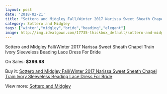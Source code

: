 ```yaml
---
layout: post
date: '2018-02-21'
title: "Sottero and Midgley Fall/Winter 2017 Narissa Sweet Sheath Chapel Train Ivory Sleeveless Beading Lace Dress For Bride"
category: Sottero and Midgley
tags: ["winter","midgley","bride","beading","elegant"]
image: http://img.idealgown.com/17735-thickbox_default/sottero-and-midgley-fall-winter-2017-narissa-sweet-sheath-chapel-train-ivory-sleeveless-beading-lace-dress-for-bride.jpg
---
```

Sottero and Midgley Fall/Winter 2017 Narissa Sweet Sheath Chapel Train Ivory Sleeveless Beading Lace Dress For Bride

On Sales: **$399.98**
<a href="https://www.idealgown.com/en/sottero-and-midgley/6908-sottero-and-midgley-fall-winter-2017-narissa-sweet-sheath-chapel-train-ivory-sleeveless-beading-lace-dress-for-bride.html"><amp-img layout="responsive" width="600" height="600" src="//img.idealgown.com/17735-thickbox_default/sottero-and-midgley-fall-winter-2017-narissa-sweet-sheath-chapel-train-ivory-sleeveless-beading-lace-dress-for-bride.jpg" alt="Sottero and Midgley Fall/Winter 2017 Narissa Sweet Sheath Chapel Train Ivory Sleeveless Beading Lace Dress For Bride 0" /></a>
<a href="https://www.idealgown.com/en/sottero-and-midgley/6908-sottero-and-midgley-fall-winter-2017-narissa-sweet-sheath-chapel-train-ivory-sleeveless-beading-lace-dress-for-bride.html"><amp-img layout="responsive" width="600" height="600" src="//img.idealgown.com/17739-thickbox_default/sottero-and-midgley-fall-winter-2017-narissa-sweet-sheath-chapel-train-ivory-sleeveless-beading-lace-dress-for-bride.jpg" alt="Sottero and Midgley Fall/Winter 2017 Narissa Sweet Sheath Chapel Train Ivory Sleeveless Beading Lace Dress For Bride 1" /></a>
<a href="https://www.idealgown.com/en/sottero-and-midgley/6908-sottero-and-midgley-fall-winter-2017-narissa-sweet-sheath-chapel-train-ivory-sleeveless-beading-lace-dress-for-bride.html"><amp-img layout="responsive" width="600" height="600" src="//img.idealgown.com/17738-thickbox_default/sottero-and-midgley-fall-winter-2017-narissa-sweet-sheath-chapel-train-ivory-sleeveless-beading-lace-dress-for-bride.jpg" alt="Sottero and Midgley Fall/Winter 2017 Narissa Sweet Sheath Chapel Train Ivory Sleeveless Beading Lace Dress For Bride 2" /></a>
<a href="https://www.idealgown.com/en/sottero-and-midgley/6908-sottero-and-midgley-fall-winter-2017-narissa-sweet-sheath-chapel-train-ivory-sleeveless-beading-lace-dress-for-bride.html"><amp-img layout="responsive" width="600" height="600" src="//img.idealgown.com/17737-thickbox_default/sottero-and-midgley-fall-winter-2017-narissa-sweet-sheath-chapel-train-ivory-sleeveless-beading-lace-dress-for-bride.jpg" alt="Sottero and Midgley Fall/Winter 2017 Narissa Sweet Sheath Chapel Train Ivory Sleeveless Beading Lace Dress For Bride 3" /></a>
<a href="https://www.idealgown.com/en/sottero-and-midgley/6908-sottero-and-midgley-fall-winter-2017-narissa-sweet-sheath-chapel-train-ivory-sleeveless-beading-lace-dress-for-bride.html"><amp-img layout="responsive" width="600" height="600" src="//img.idealgown.com/17736-thickbox_default/sottero-and-midgley-fall-winter-2017-narissa-sweet-sheath-chapel-train-ivory-sleeveless-beading-lace-dress-for-bride.jpg" alt="Sottero and Midgley Fall/Winter 2017 Narissa Sweet Sheath Chapel Train Ivory Sleeveless Beading Lace Dress For Bride 4" /></a>

Buy it: [Sottero and Midgley Fall/Winter 2017 Narissa Sweet Sheath Chapel Train Ivory Sleeveless Beading Lace Dress For Bride](https://www.idealgown.com/en/sottero-and-midgley/6908-sottero-and-midgley-fall-winter-2017-narissa-sweet-sheath-chapel-train-ivory-sleeveless-beading-lace-dress-for-bride.html "Sottero and Midgley Fall/Winter 2017 Narissa Sweet Sheath Chapel Train Ivory Sleeveless Beading Lace Dress For Bride")

View more: [Sottero and Midgley](https://www.idealgown.com/en/98-sottero-and-midgley "Sottero and Midgley")